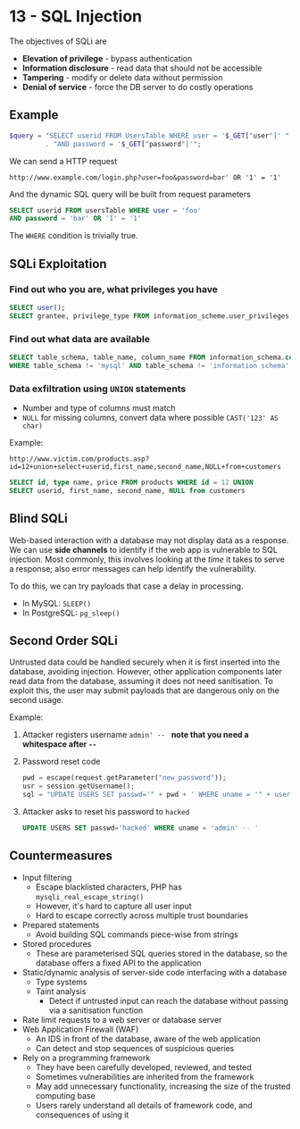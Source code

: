# 13 - SQL Injection

The objectives of SQLi are 

- **Elevation of privilege** - bypass authentication
- **Information disclosure** - read data that should not be accessible
- **Tampering** - modify or delete data without permission
- **Denial of service** - force the DB server to do costly operations

## Example

```php
$query = "SELECT userid FROM UsersTable WHERE user = '$_GET["user"]' "
         . "AND password = '$_GET["password"]'";
```

We can send a HTTP request

```
http://www.example.com/login.php?user=foo&password=bar' OR '1' = '1'
```

And the dynamic SQL query will be built from request parameters

```SQL
SELECT userid FROM usersTable WHERE user = 'foo'
AND password = 'bar' OR '1' = '1'
```

The `WHERE` condition is trivially true.

## SQLi Exploitation

### Find out who you are, what privileges you have

```SQL
SELECT user();
SELECT grantee, privilege_type FROM information_scheme.user_privileges;
```

### Find out what data are available

```sql
SELECT table_schema, table_name, column_name FROM information_schema.columns
WHERE table_schema != 'mysql' AND table_schema != 'information schema'
```

### Data exfiltration using `UNION` statements

- Number and type of columns must match
- `NULL` for missing columns, convert data where possible `CAST('123' AS char)`

Example:

```
http://www.victim.com/products.asp?id=12+union+select+userid,first_name,second_name,NULL+from+customers
```

```SQL
SELECT id, type name, price FROM products WHERE id = 12 UNION
SELECT userid, first_name, second_name, NULL from customers
```

## Blind SQLi

Web-based interaction with a database may not display data as a response. We can use **side channels** to identify if the web app is vulnerable to SQL injection. Most commonly, this involves looking at the *time* it takes to serve a response; also error messages can help identify the vulnerability.

To do this, we can try payloads that case a delay in processing. 

- In MySQL: `SLEEP()`
- In PostgreSQL: `pg_sleep()`

## Second Order SQLi

Untrusted data could be handled securely when it is first inserted into the database, avoiding injection. However, other application components later read data from the database, assuming it does not need sanitisation. To exploit this, the user may submit payloads that are dangerous only on the second usage.

Example:

1. Attacker registers username `admin' -- ` **note that you need a whitespace after `--`**

2. Password reset code

   ```php
   pwd = escape(request.getParameter("new_password"));
   usr = session.getUsername();
   sql = "UPDATE USERS SET passwd='" + pwd + ' WHERE uname = '" + user + "'"
   ```

3. Attacker asks to reset his password to `hacked`

   ```SQL
   UPDATE USERS SET passwd='hacked' WHERE uname = 'admin' -- '
   ```

## Countermeasures

- Input filtering
  - Escape blacklisted characters, PHP has `mysqli_real_escape_string()`
  - However, it's hard to capture all user input
  - Hard to escape correctly across multiple trust boundaries
- Prepared statements
  - Avoid building SQL commands piece-wise from strings
- Stored procedures
  - These are parameterised SQL queries stored in the database, so the database offers a fixed API to the application
- Static/dynamic analysis of server-side code interfacing with a database
  - Type systems
  - Taint analysis
    - Detect if untrusted input can reach the database without passing via a sanitisation function
- Rate limit requests to a web server or database server
- Web Application Firewall (WAF)
  - An IDS in front of the database, aware of the web application
  - Can detect and stop sequences of suspicious queries
- Rely on a programming framework
  - They have been carefully developed, reviewed, and tested
  - Sometimes vulnerabilities are inherited from the framework
  - May add unnecessary functionality, increasing the size of the trusted computing base
  - Users rarely understand all details of framework code, and consequences of using it

